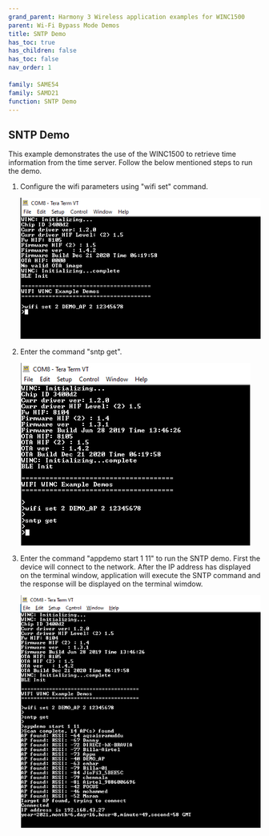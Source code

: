 ```yaml
---
grand_parent: Harmony 3 Wireless application examples for WINC1500
parent: Wi-Fi Bypass Mode Demos
title: SNTP Demo
has_toc: true
has_children: false
has_toc: false
nav_order: 1

family: SAME54
family: SAMD21
function: SNTP Demo
---
```


## SNTP Demo<a name="sntpdemo"></a>
This example demonstrates the use of the WINC1500 to retrieve time information from the time server. Follow the below mentioned steps to run the demo.
1. Configure the wifi parameters using "wifi set" command.

	![](images/wifi_config.png)

2.  Enter the command "sntp get".

	![](images/sntp_get_cmd.png)

3. Enter the command "appdemo start 1 11" to run the SNTP demo. First the device will connect to the network. After the IP address has displayed on the terminal window, application will execute the SNTP command and the response will be displayed on the terminal wimdow.

	![](images/sntp_response.png)


